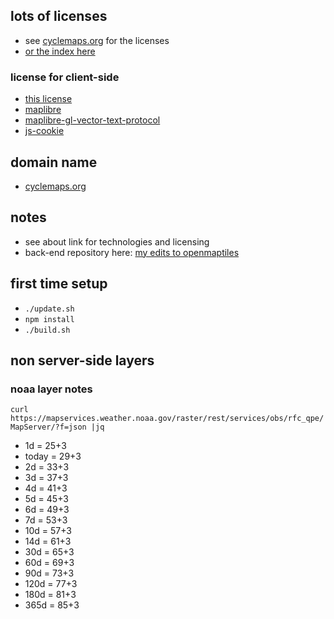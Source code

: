 
## lots of licenses

* see [cyclemaps.org](https://cyclemaps.org/) for the licenses
* [or the index here](/index.html)

### license for client-side

* [this license](LICENSE.md)
* [maplibre](https://github.com/maplibre/maplibre-gl-js/blob/main/LICENSE.txt)
* [maplibre-gl-vector-text-protocol](https://github.com/jimmyrocks/maplibre-gl-vector-text-protocol/blob/main/LICENSE)
* [js-cookie](https://github.com/js-cookie/js-cookie/blob/master/LICENSE)

## domain name

* [cyclemaps.org](https://cyclemaps.org/)

## notes

* see about link for technologies and licensing
* back-end repository here:  [my edits to openmaptiles](https://github.com/cyclemap/openmaptiles-cycle/)

## first time setup

* `./update.sh`
* `npm install`
* `./build.sh`

## non server-side layers

### noaa layer notes

`curl https://mapservices.weather.noaa.gov/raster/rest/services/obs/rfc_qpe/MapServer/?f=json |jq`
 
* 1d = 25+3
* today = 29+3
* 2d = 33+3
* 3d = 37+3
* 4d = 41+3
* 5d = 45+3
* 6d = 49+3
* 7d = 53+3
* 10d = 57+3
* 14d = 61+3
* 30d = 65+3
* 60d = 69+3
* 90d = 73+3
* 120d = 77+3
* 180d = 81+3
* 365d = 85+3

